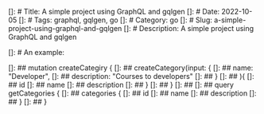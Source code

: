 []: # Title: A simple project using GraphQL and gqlgen
[]: # Date: 2022-10-05
[]: # Tags: graphql, gqlgen, go
[]: # Category: go
[]: # Slug: a-simple-project-using-graphql-and-gqlgen
[]: # Description: A simple project using GraphQL and gqlgen

[]: # An example:

[]: ## mutation createCategiry {
[]: ##      createCategory(input: {
[]: ##          name: "Developer",
[]: ##          description: "Courses to developers"
[]: ##      }
[]: ##   ){
[]: ##          id
[]: ##          name
[]: ##          description
[]: ##     }
[]: ## }
[]: ## 
[]: ## query getCategories {
[]: ##      categories {
[]: ##          id
[]: ##          name
[]: ##          description
[]: ##      }
[]: ## }
